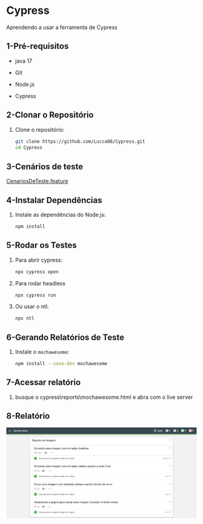 # Cypress
Aprendendo a usar a ferramenta de Cypress

## 1-Pré-requisitos 

- java 17

- Git 

- Node.js 

- Cypress

## 2-Clonar o Repositório

1. Clone o repositório:
    ```bash
    git clone https://github.com/Lucca08/Cypress.git
    cd Cypress
    ```

## 3-Cenários de teste

[CenariosDeTeste.feature](CenariosDeTeste.feature)

## 4-Instalar Dependências
 
1. Instale as dependências do Node.js:
    ```bash
    npm install
    ```

## 5-Rodar os Testes
1. Para abrir cypress:
    ```bash
    npx cypress open
    ```
2. Para rodar headless
     ```bash
    npx cypress run
    ```
3. Ou usar o ntl:
    ```bash
    npx ntl
    ```

## 6-Gerando Relatórios de Teste

1. Instale o `mochawesome`:
    ```bash
    npm install --save-dev mochawesome
    ```

## 7-Acessar relatório

1. busque o cypress\reports\mochawesome.html e abra com o live server 

## 8-Relatório

![Imagem do Relatório](cypress\screenshotRelatorio\image.png)
